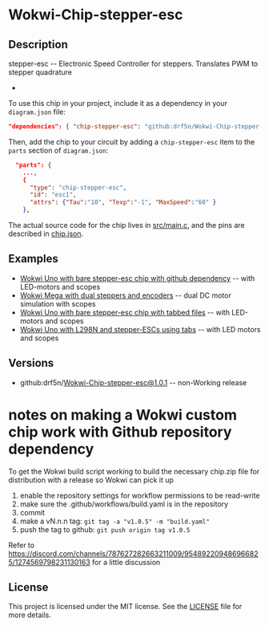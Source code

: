 # Wokwi-Chip-stepper-esc
## Description

stepper-esc -- Electronic Speed Controller for steppers.  Translates PWM to stepper quadrature

-  

To use this chip in your project, include it as a dependency in your `diagram.json` file:

```json
"dependencies": { "chip-stepper-esc": "github:drf5n/Wokwi-Chip-stepper-esc@1.0.0" }
```

Then, add the chip to your circuit by adding a `chip-stepper-esc` item to the `parts` section of `diagram.json`:

```json
  "parts": {
    ...,
    {
      "type": "chip-stepper-esc",
      "id": "esc1",
      "attrs": {"Tau":"10", "Texp":"-1", "MaxSpeed":"60" }
    },
```


The actual source code for the chip lives in [src/main.c](https://github.com/drf5n/Wokwi-Chip-stepper-esc/blob/main/src/main.c), and the pins are described in [chip.json](https://github.com/drf5n/Wokwi-Chip-stepper-esc/blob/main/chip.json).

## Examples

* [Wokwi Uno with bare stepper-esc chip with github dependency](https://wokwi.com/projects/411094383161553921) -- with LED-motors and scopes
* [Wokwi Mega with dual steppers and encoders](https://wokwi.com/projects/411109185758524417) -- dual DC motor simulation with scopes
* [Wokwi Uno with bare stepper-esc chip with tabbed files](https://wokwi.com/projects/410499111488041985) -- with LED-motors and scopes
* [Wokwi Uno with L298N and stepper-ESCs using tabs](https://wokwi.com/projects/410601389043609601) -- with LED motors and scopes


## Versions
* github:drf5n/Wokwi-Chip-stepper-esc@1.0.1 -- non-Working release


# notes on making a Wokwi custom chip work with Github repository dependency
To get the Wokwi build script working to build the necessary chip.zip file for distribution with a release so Wokwi can pick it up

1) enable the repository settings for workflow permissions to be read-write
2) make sure the .github/workflows/build.yaml is in the repository
3) commit
4) make a vN.n.n tag: `git tag -a "v1.0.5" -m "build.yaml"`
5) push the tag  to github: `git push origin tag v1.0.5`

Refer to https://discord.com/channels/787627282663211009/954892209486966825/1274569798231130163 for a little discussion 


## License

This project is licensed under the MIT license. See the [LICENSE](https://github.com/drf5na/Wokwi-Chip-L298N/blob/main/LICENSE) file for more details.

